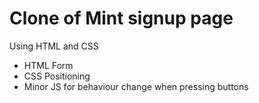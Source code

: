 # Clone of Mint signup page

Using HTML and CSS 
- HTML Form
- CSS Positioning
- Minor JS for behaviour change when pressing buttons
